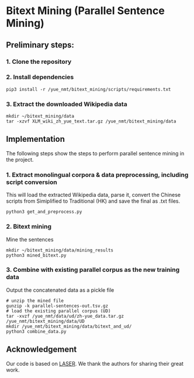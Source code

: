# Bitext Mining (Parallel Sentence Mining)

## Preliminary steps:
### 1. Clone the repository
### 2. Install dependencies
```
pip3 install -r /yue_nmt/bitext_mining/scripts/requirements.txt
```
### 3. Extract the downloaded Wikipedia data
```
mkdir ~/bitext_mining/data
tar -xzvf XLM_wiki_zh_yue_text.tar.gz /yue_nmt/bitext_mining/data
```
## Implementation
The following steps show the steps to perform parallel sentence mining in the project.

### 1. Extract monolingual corpora & data preprocessing, including script conversion
This will load the extracted Wikipedia data, parse it, convert the Chinese scripts from Simiplified to Traditional (HK) and save the final as .txt files.
```
python3 get_and_preprocess.py
```
### 2. Bitext mining
Mine the sentences
```
mkdir ~/bitext_mining/data/mining_results
python3 mined_bitext.py
```
### 3. Combine with existing parallel corpus as the new training data
Output the concatenated data as a pickle file
```
# unzip the mined file
gunzip -k parallel-sentences-out.tsv.gz
# load the existing parallel corpus (UD)
tar -xvzf /yue_nmt/data/ud/zh-yue_data.tar.gz  /yue_nmt/bitext_mining/data/UD
mkdir /yue_nmt/bitext_mining/data/bitext_and_ud/
python3 combine_data.py
```

## Acknowledgement
Our code is based on [LASER](https://github.com/facebookresearch/LASER). We thank the authors for sharing their great work.
